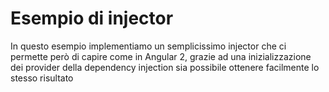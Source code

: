 # Esempio di injector
In questo esempio implementiamo un semplicissimo injector che ci permette però di capire come in Angular 2, grazie ad una inizializzazione dei provider della dependency injection sia possibile ottenere facilmente lo stesso risultato
